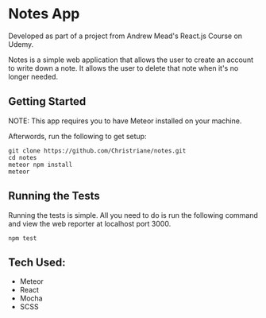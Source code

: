 # Notes App
Developed as part of a project from Andrew Mead's React.js Course on Udemy.

Notes is a simple web application that allows the user to create an account to write down a note. It allows the user to delete that note when it's no longer needed. 

## Getting Started

NOTE: This app requires you to have Meteor installed on your machine.

Afterwords, run the following to get setup:

```
git clone https://github.com/Christriane/notes.git
cd notes
meteor npm install
meteor
```

## Running the Tests

Running the tests is simple. All you need to do is run the following command and view the web reporter at localhost port 3000.

```
npm test
```

## Tech Used:
* Meteor
* React
* Mocha
* SCSS
